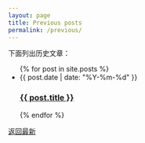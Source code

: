 ```yaml
---
layout: page
title: Previous posts
permalink: /previous/
---
```


下面列出历史文章：

<ul class="post-list">
{% for post in site.posts %}
  <li>
    <span class="post-meta">{{ post.date | date: "%Y-%m-%d" }}</span>
    <h3>
      <a class="post-link" href="{{ post.url | relative_url }}">{{ post.title }}</a>
    </h3>
  </li>
{% endfor %}
</ul>

<p><a href="/">返回最新</a></p>

